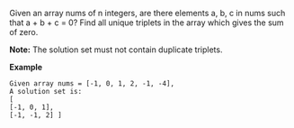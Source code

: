 Given an array nums of n integers, are there elements a, b, c in nums such that a + b + c = 0? Find all unique triplets in the array which gives the sum of zero.

**Note:**
The solution set must not contain duplicate triplets.

**Example**

```
Given array nums = [-1, 0, 1, 2, -1, -4],
A solution set is:
[
[-1, 0, 1],
[-1, -1, 2] ]
```
